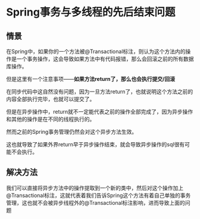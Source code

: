 # Spring事务与多线程的先后结束问题

## 情景

在Spring中，如果你的一个方法被@Transactional标注，则认为这个方法内的操作是一个事务操作，这会导致如果方法中有代码报错，那么会回滚之前的所有数据库操作。

但是这里有一个注意事项——**如果方法return了，那么也会执行提交/回滚**

在同步代码中这自然没有问题，因为一旦方法return了，也就说明这个方法之前的内容全部执行完毕，也就可以提交了。

但是在异步操作中，return就不一定能代表之前的操作全部完成了，因为异步操作和其他的操作是在不同的线程执行的。

然而之前的Spring事务管理仍然会对这个异步方法生效。

这也就导致了如果外界return早于异步操作结束，就会导致异步操作的sql很有可能不会执行。

## 解决方法

我们可以直接将异步方法中的操作提取到一个新的类中，然后对这个操作加上@Transactional标注，这就代表着我们告诉Spring这个方法有着自己单独的事务管理，这也就不会被异步线程外的@Transactional标注影响，进而导致上面的问题

